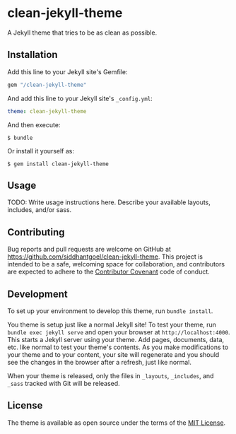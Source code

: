 # clean-jekyll-theme

A Jekyll theme that tries to be as clean as possible.

## Installation

Add this line to your Jekyll site's Gemfile:

```ruby
gem "/clean-jekyll-theme"
```

And add this line to your Jekyll site's `_config.yml`:

```yaml
theme: clean-jekyll-theme
```

And then execute:

    $ bundle

Or install it yourself as:

    $ gem install clean-jekyll-theme

## Usage

TODO: Write usage instructions here. Describe your available layouts, includes, and/or sass.

## Contributing

Bug reports and pull requests are welcome on GitHub at https://github.com/siddhantgoel/clean-jekyll-theme. This project is intended to be a safe, welcoming space for collaboration, and contributors are expected to adhere to the [Contributor Covenant](http://contributor-covenant.org) code of conduct.

## Development

To set up your environment to develop this theme, run `bundle install`.

You theme is setup just like a normal Jekyll site! To test your theme, run `bundle exec jekyll serve` and open your browser at `http://localhost:4000`. This starts a Jekyll server using your theme. Add pages, documents, data, etc. like normal to test your theme's contents. As you make modifications to your theme and to your content, your site will regenerate and you should see the changes in the browser after a refresh, just like normal.

When your theme is released, only the files in `_layouts`, `_includes`, and `_sass` tracked with Git will be released.

## License

The theme is available as open source under the terms of the [MIT License](http://opensource.org/licenses/MIT).
